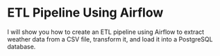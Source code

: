 # ETL Pipeline Using Airflow

I will show you how to create an ETL pipeline using Airflow to extract weather data from a CSV file, transform it, and load it into a PostgreSQL database.
